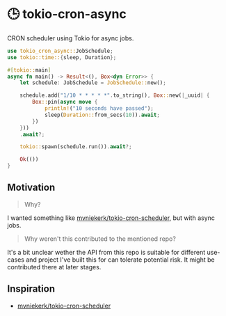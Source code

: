 # 🕒 tokio-cron-async

CRON scheduler using Tokio for async jobs.

```rs
use tokio_cron_async::JobSchedule;
use tokio::time::{sleep, Duration};

#[tokio::main]
async fn main() -> Result<(), Box<dyn Error>> {
    let schedule: JobSchedule = JobSchedule::new();

    schedule.add("1/10 * * * * *".to_string(), Box::new(|_uuid| {
        Box::pin(async move {
            println!("10 seconds have passed");
            sleep(Duration::from_secs(10)).await;
        })
    }))
    .await?;

    tokio::spawn(schedule.run()).await?;

    Ok(())
}
```

## Motivation

> Why?

I wanted something like [mvniekerk/tokio-cron-scheduler][1], but with async jobs.

> Why weren't this contributed to the mentioned repo?

It's a bit unclear wether the API from this repo is suitable for different use-cases and project I've built this for can tolerate potential risk.
It might be contributed there at later stages.

## Inspiration

- [mvniekerk/tokio-cron-scheduler][1]

[1]: <https://github.com/mvniekerk/tokio-cron-scheduler> "mvniekerk/tokio-cron-scheduler repository on GitHub"
